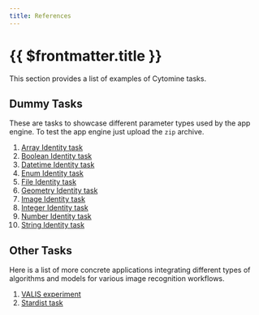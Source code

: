 ```yaml
---
title: References
---
```


# {{ $frontmatter.title }}

This section provides a list of examples of Cytomine tasks.

## Dummy Tasks

These are tasks to showcase different parameter types used by the app engine. To test the app engine just upload the `zip` archive.

1. [Array Identity task](https://github.com/cytomine/dummy-tasks/tree/main/identity%20integer%20array)
2. [Boolean Identity task](https://github.com/cytomine/dummy-tasks/tree/main/identity%20boolean)
3. [Datetime Identity task](https://github.com/cytomine/dummy-tasks/tree/main/identity%20datetime)
4. [Enum Identity task](https://github.com/cytomine/dummy-tasks/tree/main/identity%20enum)
5. [File Identity task](https://github.com/cytomine/dummy-tasks/tree/main/identity%20file)
6. [Geometry Identity task](https://github.com/cytomine/dummy-tasks/tree/main/identity%20geometry)
7. [Image Identity task](https://github.com/cytomine/dummy-tasks/tree/main/identity%20image)
8. [Integer Identity task](https://github.com/cytomine/dummy-tasks/tree/main/identity%20integer)
9. [Number Identity task](https://github.com/cytomine/dummy-tasks/tree/main/identity%20number)
10. [String Identity task](https://github.com/cytomine/dummy-tasks/tree/main/identity%20string)

## Other Tasks
Here is a list of more concrete applications integrating different types of algorithms and models for various image recognition workflows.

1. [VALIS experiment](https://github.com/maxime915/app_engine_valis_experiment)
2. [Stardist task](https://github.com/cytomine/task-stardist)

